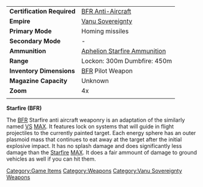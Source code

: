 |                            |                                                                 |
| -------------------------- | --------------------------------------------------------------- |
| **Certification Required** | [BFR Anti-Aircraft](BFR_Anti-Aircraft.md)                       |
| **Empire**                 | [Vanu Sovereignty](Vanu_Sovereignty.md)                         |
| **Primary Mode**           | Homing missiles                                                 |
| **Secondary Mode**         | \-                                                              |
| **Ammunition**             | [Aphelion Starfire Ammunition](Aphelion_Starfire_Ammunition.md) |
| **Range**                  | Lockon: 300m Dumbfire: 450m                                     |
| **Inventory Dimensions**   | [BFR](BattleFrame_Robotics.md) Pilot Weapon                     |
| **Magazine Capacity**      | Unknown                                                         |
| **Zoom**                   | 4x                                                              |
|                            |                                                                 |

**Starfire (BFR)**

The [BFR](BattleFrame_Robotics.md) Starfire anti aircraft weaponry is an
adaptation of the similarly named [VS](Vanu_Sovereignty.md)
[MAX](Mechanized_Assault_Exo-Suit.md). It features lock on systems that will guide in
flight projectiles to the currently painted target. Each energy sphere
has an outer plasmoid mass that continues to eat away at the target
after the initial explosive impact. It has no splash damage and does
significantly less damage than the [Starfire](Starfire.md)
[MAX](Mechanized_Assault_Exo-Suit.md). It does a fair ammount of damage to ground
vehicles as well if you can hit them.

[Category:Game Items](Category:Game_Items.md)
[Category:Weapons](Category:Weapons.md) [Category:Vanu
Sovereignty Weapons](Category:Vanu_Sovereignty_Weapons.md)
